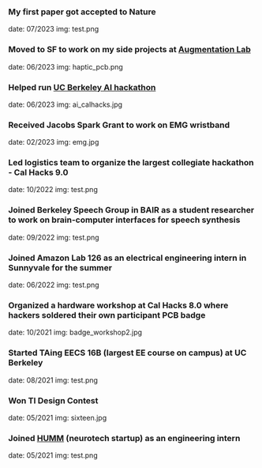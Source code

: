 ### My first paper got accepted to Nature
date: 07/2023
img: test.png
### Moved to SF to work on my side projects at [Augmentation Lab](https://www.augmentationlab.org/)
date: 06/2023
img: haptic_pcb.png
### Helped run [UC Berkeley AI hackathon](https://ai.calhacks.io/)
date: 06/2023
img: ai_calhacks.jpg
### Received Jacobs Spark Grant to work on EMG wristband
date: 02/2023
img: emg.jpg
### Led logistics team to organize the largest collegiate hackathon - Cal Hacks 9.0
date: 10/2022
img: test.png
### Joined Berkeley Speech Group in BAIR as a student researcher to work on brain-computer interfaces for speech synthesis
date: 09/2022
img: test.png
### Joined Amazon Lab 126 as an electrical engineering intern in Sunnyvale for the summer
date: 06/2022
img: test.png
### Organized a hardware workshop at Cal Hacks 8.0 where hackers soldered their own participant PCB badge
date: 10/2021
img: badge_workshop2.jpg
### Started TAing EECS 16B (largest EE course on campus) at UC Berkeley
date: 08/2021
img: test.png
### Won TI Design Contest
date: 05/2021
img: sixteen.jpg
### Joined [HUMM](https://twitter.com/thinkhumm) (neurotech startup) as an engineering intern
date: 05/2021
img: test.png
